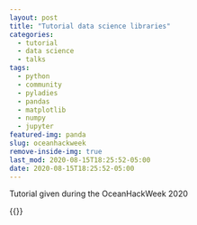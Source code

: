 ```yaml
---
layout: post
title: "Tutorial data science libraries"
categories:
  - tutorial
  - data science
  - talks
tags:
  - python
  - community 
  - pyladies
  - pandas
  - matplotlib
  - numpy
  - jupyter
featured-img: panda
slug: oceanhackweek
remove-inside-img: true
last_mod: 2020-08-15T18:25:52-05:00
date: 2020-08-15T18:25:52-05:00
---
```


Tutorial given during the OceanHackWeek 2020
<!--more-->

{{<youtube CTUAgpvfze0>}}